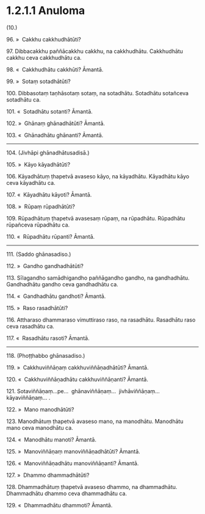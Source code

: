 # 1.2.1.1 Anuloma

(10.)

96\. »  Cakkhu cakkhudhātūti?

97\. Dibbacakkhu paññācakkhu cakkhu, na cakkhudhātu. Cakkhudhātu cakkhu ceva cakkhudhātu ca.

98\. «  Cakkhudhātu cakkhūti? Āmantā.

99\. »  Sotaṃ sotadhātūti?

100\. Dibbasotaṃ taṇhāsotaṃ sotaṃ, na sotadhātu. Sotadhātu sotañceva sotadhātu ca.

101\. «  Sotadhātu sotanti? Āmantā.

102\. »  Ghānaṃ ghānadhātūti? Āmantā.

103\. «  Ghānadhātu ghānanti? Āmantā.

---

104\. (Jivhāpi ghānadhātusadisā.)

105\. »  Kāyo kāyadhātūti?

106\. Kāyadhātuṃ ṭhapetvā avaseso kāyo, na kāyadhātu. Kāyadhātu kāyo ceva kāyadhātu ca.

107\. «  Kāyadhātu kāyoti? Āmantā.

108\. »  Rūpaṃ rūpadhātūti?

109\. Rūpadhātuṃ ṭhapetvā avasesaṃ rūpaṃ, na rūpadhātu. Rūpadhātu rūpañceva rūpadhātu ca.

110\. «  Rūpadhātu rūpanti? Āmantā.

---

111\. (Saddo ghānasadiso.)

112\. »  Gandho gandhadhātūti?

113\. Sīlagandho samādhigandho paññāgandho gandho, na gandhadhātu. Gandhadhātu gandho ceva gandhadhātu ca.

114\. «  Gandhadhātu gandhoti? Āmantā.

115\. »  Raso rasadhātūti?

116\. Attharaso dhammaraso vimuttiraso raso, na rasadhātu. Rasadhātu raso ceva rasadhātu ca.

117\. «  Rasadhātu rasoti? Āmantā.

---

118\. (Phoṭṭhabbo ghānasadiso.)

119\. »  Cakkhuviññāṇaṃ cakkhuviññāṇadhātūti? Āmantā.

120\. «  Cakkhuviññāṇadhātu cakkhuviññāṇanti? Āmantā.

121\. Sotaviññāṇaṃ…pe…  ghānaviññāṇaṃ…  jivhāviññāṇaṃ…  kāyaviññāṇaṃ… .

122\. »  Mano manodhātūti?

123\. Manodhātuṃ ṭhapetvā avaseso mano, na manodhātu. Manodhātu mano ceva manodhātu ca.

124\. «  Manodhātu manoti? Āmantā.

125\. »  Manoviññāṇaṃ manoviññāṇadhātūti? Āmantā.

126\. «  Manoviññāṇadhātu manoviññāṇanti? Āmantā.

127\. »  Dhammo dhammadhātūti?

128\. Dhammadhātuṃ ṭhapetvā avaseso dhammo, na dhammadhātu. Dhammadhātu dhammo ceva dhammadhātu ca.

129\. «  Dhammadhātu dhammoti? Āmantā.
